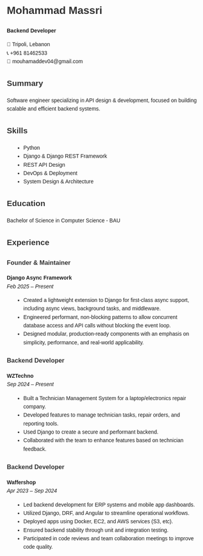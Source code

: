 <head>
  <meta charset="UTF-8">
  <title>Mohammad Massri - Backend Developer</title>
  <style>
    body {
      font-family: Arial, sans-serif;
      line-height: 1.6;
      margin: 40px;
    }
    h1, h2, h3 {
      color: #333;
    }
    .button-container {
      margin-top: 10px;
    }
    .download-btn {
      padding: 10px 15px;
      font-size: 14px;
      color: white;
      background-color: #007BFF;
      border: none;
      border-radius: 5px;
      cursor: pointer;
    }
    ul {
      list-style-type: disc;
      margin-left: 20px;
    }
  </style>
  
<div id="resume">

<h1>Mohammad Massri</h1>
  <p><strong>Backend Developer</strong></p>
  <p>📍 Tripoli, Lebanon<br>
     📞 +961 81462533<br>
     📧 mouhamaddev04@gmail.com</p>

  <h2>Summary</h2>
  <p>Software engineer specializing in API design & development, focused on building scalable and efficient backend systems.</p>

  <h2>Skills</h2>
  <ul>
    <li>Python</li>
    <li>Django & Django REST Framework</li>
    <li>REST API Design</li>
    <li>DevOps & Deployment</li>
    <li>System Design & Architecture</li>
  </ul>

  <h2>Education</h2>
  Bachelor of Science in Computer Science - BAU

  <h2>Experience</h2>
  <h3>Founder & Maintainer</h3>
  <p><strong>Django Async Framework</strong><br>
  <em>Feb 2025 – Present</em></p>
  <ul>
    <li>Created a lightweight extension to Django for first-class async support, including async views, background tasks, and middleware.</li>
    <li>Engineered performant, non-blocking patterns to allow concurrent database access and API calls without blocking the event loop.</li>
    <li>Designed modular, production-ready components with an emphasis on simplicity, performance, and real-world applicability.</li>
  </ul>

  <h3>Backend Developer</h3>
  <p><strong>WZTechno</strong><br>
  <em>Sep 2024 – Present</em></p>
  <ul>
    <li>Built a Technician Management System for a laptop/electronics repair company.</li>
    <li>Developed features to manage technician tasks, repair orders, and reporting tools.</li>
    <li>Used Django to create a secure and performant backend.</li>
    <li>Collaborated with the team to enhance features based on technician feedback.</li>
  </ul>

  <h3>Backend Developer</h3>
  <p><strong>Waffershop</strong><br>
  <em>Apr 2023 – Sep 2024</em></p>
  <ul>
    <li>Led backend development for ERP systems and mobile app dashboards.</li>
    <li>Utilized Django, DRF, and Angular to streamline operational workflows.</li>
    <li>Deployed apps using Docker, EC2, and AWS services (S3, etc).</li>
    <li>Ensured backend stability through unit and integration testing.</li>
    <li>Participated in code reviews and team collaboration meetings to improve code quality.</li>
  </ul>
</div>
